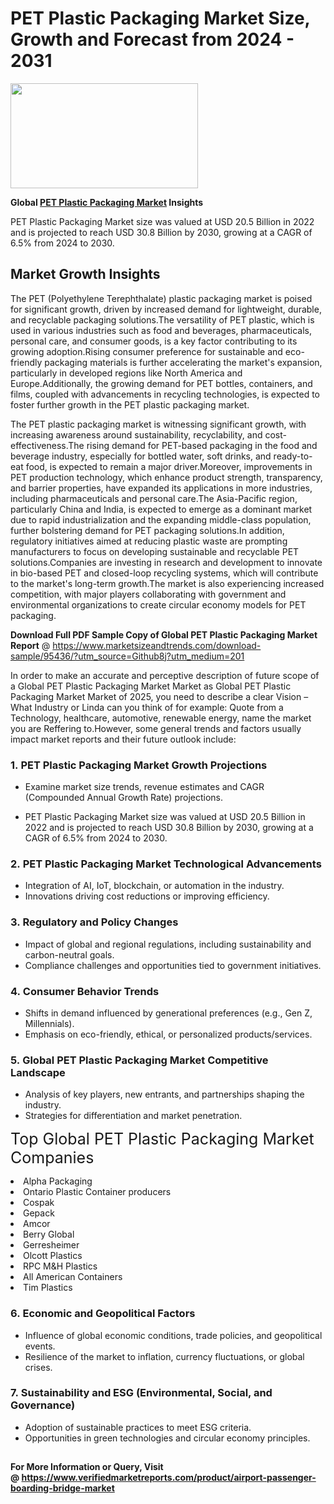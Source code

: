 <H1>PET Plastic Packaging Market Size, Growth and Forecast from 2024 - 2031</H1><img class="aligncenter size-medium wp-image-584254" src="https://thirdeyenews.in/wp-content/uploads/2024/09/Global-Market-Research-300x168.jpeg" alt="" width="300" height="168" /><p><strong>Global&nbsp;<a href="https://www.marketsizeandtrends.com/download-sample/95436/?utm_source=Github8j?utm_medium=201">PET Plastic Packaging Market</a> Insights</strong></p><p>PET Plastic Packaging Market size was valued at USD 20.5 Billion in 2022 and is projected to reach USD 30.8 Billion by 2030, growing at a CAGR of 6.5% from 2024 to 2030.</p><p><h2>Market Growth Insights</h2> <p>The PET (Polyethylene Terephthalate) plastic packaging market is poised for significant growth, driven by increased demand for lightweight, durable, and recyclable packaging solutions.The versatility of PET plastic, which is used in various industries such as food and beverages, pharmaceuticals, personal care, and consumer goods, is a key factor contributing to its growing adoption.Rising consumer preference for sustainable and eco-friendly packaging materials is further accelerating the market's expansion, particularly in developed regions like North America and Europe.Additionally, the growing demand for PET bottles, containers, and films, coupled with advancements in recycling technologies, is expected to foster further growth in the PET plastic packaging market. </p> <p>The PET plastic packaging market is witnessing significant growth, with increasing awareness around sustainability, recyclability, and cost-effectiveness.The rising demand for PET-based packaging in the food and beverage industry, especially for bottled water, soft drinks, and ready-to-eat food, is expected to remain a major driver.Moreover, improvements in PET production technology, which enhance product strength, transparency, and barrier properties, have expanded its applications in more industries, including pharmaceuticals and personal care.The Asia-Pacific region, particularly China and India, is expected to emerge as a dominant market due to rapid industrialization and the expanding middle-class population, further bolstering demand for PET packaging solutions.In addition, regulatory initiatives aimed at reducing plastic waste are prompting manufacturers to focus on developing sustainable and recyclable PET solutions.Companies are investing in research and development to innovate in bio-based PET and closed-loop recycling systems, which will contribute to the market's long-term growth.The market is also experiencing increased competition, with major players collaborating with government and environmental organizations to create circular economy models for PET packaging.</p><p><span class=""><strong>Download Full PDF Sample Copy of Global PET Plastic Packaging Market Report</strong> @ <a href="https://www.marketsizeandtrends.com/download-sample/95436/?utm_source=Github8j?utm_medium=201" target="_blank">https://www.marketsizeandtrends.com/download-sample/95436/?utm_source=Github8j?utm_medium=201</a></span></p><p>In order to make an accurate and perceptive description of future scope of a Global&nbsp;PET Plastic Packaging Market Market as Global&nbsp;PET Plastic Packaging Market Market of 2025, you need to describe a clear Vision &ndash; What Industry or Linda can you think of for example: Quote from a Technology, healthcare, automotive, renewable energy, name the market you are Reffering to.However, some general trends and factors usually impact market reports and their future outlook include:</p><h3>1.&nbsp;<strong>PET Plastic Packaging Market Growth Projections</strong></h3><ul><li>Examine market size trends, revenue estimates and CAGR (Compounded Annual Growth Rate) projections.</li><li><p>PET Plastic Packaging Market size was valued at USD 20.5 Billion in 2022 and is projected to reach USD 30.8 Billion by 2030, growing at a CAGR of 6.5% from 2024 to 2030.</p></li></ul><h3>2.&nbsp;<strong>PET Plastic Packaging Market Technological Advancements</strong></h3><ul><li>Integration of AI, IoT, blockchain, or automation in the industry.</li><li>Innovations driving cost reductions or improving efficiency.</li></ul><h3>3.&nbsp;<strong>Regulatory and Policy Changes</strong></h3><ul><li>Impact of global and regional regulations, including sustainability and carbon-neutral goals.</li><li>Compliance challenges and opportunities tied to government initiatives.</li></ul><h3>4.&nbsp;<strong>Consumer Behavior Trends</strong></h3><ul><li>Shifts in demand influenced by generational preferences (e.g., Gen Z, Millennials).</li><li>Emphasis on eco-friendly, ethical, or personalized products/services.</li></ul><h3>5.&nbsp;<strong>Global PET Plastic Packaging Market Competitive Landscape</strong></h3><ul><li>Analysis of key players, new entrants, and partnerships shaping the industry.</li><li>Strategies for differentiation and market penetration.</li></ul><p data-pm-slice="1 1 []"><span style="color: inherit; font-family: inherit; font-size: 25px;">Top Global PET Plastic Packaging Market Companies</span></p><div class="" data-test-id=""><p><li>Alpha Packaging</li><li> Ontario Plastic Container producers</li><li> Cospak</li><li> Gepack</li><li> Amcor</li><li> Berry Global</li><li> Gerresheimer</li><li> Olcott Plastics</li><li> RPC M&H Plastics</li><li> All American Containers</li><li> Tim Plastics</li></p></div><h3>6.&nbsp;<strong>Economic and Geopolitical Factors</strong></h3><ul><li>Influence of global economic conditions, trade policies, and geopolitical events.</li><li>Resilience of the market to inflation, currency fluctuations, or global crises.</li></ul><h3>7.&nbsp;<strong>Sustainability and ESG (Environmental, Social, and Governance)</strong></h3><ul><li>Adoption of sustainable practices to meet ESG criteria.</li><li>Opportunities in green technologies and circular economy principles.</li></ul><h2><strong style="font-size: 14px;">For More Information or Query, Visit @&nbsp;</strong><a style="background-color: #ffffff; font-size: 14px;" href="https://www.marketsizeandtrends.com/report/pet-plastic-packaging-market/" target="_blank">https://www.verifiedmarketreports.com/product/airport-passenger-boarding-bridge-market</a></h2>